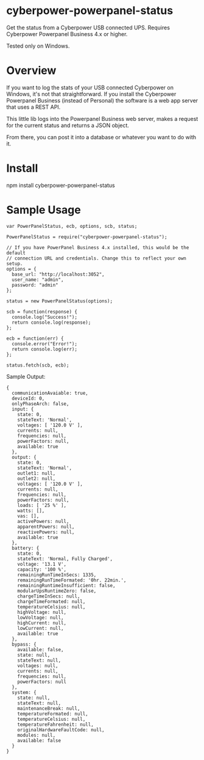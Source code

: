 # cyberpower-powerpanel-status

Get the status from a Cyberpower USB connected UPS. Requires Cyberpower Powerpanel Business 4.x or higher.

Tested only on Windows.

# Overview

If you want to log the stats of your USB connected Cyberpower on Windows, it's not that straightforward. If you install the Cyberpower Powerpanel Business (instead of Personal) the software is a web app server that uses a REST API. 

This little lib logs into the Powerpanel Business web server, makes a request for the current status and returns a JSON object.

From there, you can post it into a database or whatever you want to do with it.


# Install

npm install cyberpower-powerpanel-status


# Sample Usage

```
var PowerPanelStatus, ecb, options, scb, status;

PowerPanelStatus = require("cyberpower-powerpanel-status");

// If you have PowerPanel Business 4.x installed, this would be the default 
// connection URL and credentials. Change this to reflect your own setup.
options = {
  base_url: "http://localhost:3052",
  user_name: "admin",
  password: "admin"
};

status = new PowerPanelStatus(options);

scb = function(response) {
  console.log("Success!");
  return console.log(response);
};

ecb = function(err) {
  console.error("Error!");
  return console.log(err);
};

status.fetch(scb, ecb);

```

Sample Output:

```
{
  communicationAvaiable: true,
  deviceId: 0,
  onlyPhaseArch: false,       
  input: {
    state: 0,
    stateText: 'Normal',      
    voltages: [ '120.0 V' ],  
    currents: null,
    frequencies: null,        
    powerFactors: null,       
    available: true
  },
  output: {
    state: 0,
    stateText: 'Normal',      
    outlet1: null,
    outlet2: null,
    voltages: [ '120.0 V' ],  
    currents: null,
    frequencies: null,
    powerFactors: null,
    loads: [ '25 %' ],
    watts: [],
    vas: [],
    activePowers: null,
    apparentPowers: null,
    reactivePowers: null,
    available: true
  },
  battery: {
    state: 0,
    stateText: 'Normal, Fully Charged',
    voltage: '13.1 V',
    capacity: '100 %',
    remainingRunTimeInSecs: 1335,
    remainingRunTimeFormated: '0hr. 22min.',
    remainingRuntimeInsufficient: false,
    modularUpsRuntimeZero: false,
    chargeTimeInSecs: null,
    chargeTimeFormated: null,
    temperatureCelsius: null,
    highVoltage: null,
    lowVoltage: null,
    highCurrent: null,
    lowCurrent: null,
    available: true
  },
  bypass: {
    available: false,
    state: null,
    stateText: null,
    voltages: null,
    currents: null,
    frequencies: null,
    powerFactors: null
  },
  system: {
    state: null,
    stateText: null,
    maintenanceBreak: null,
    temperatureFormated: null,
    temperatureCelsius: null,
    temperatureFahrenheit: null,
    originalHardwareFaultCode: null,
    modules: null,
    available: false
  }
}
```